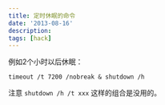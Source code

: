 ```yaml
---
title: 定时休眠的命令
date: '2013-08-16'
description:
tags: [hack]
---
```

例如2个小时以后休眠：

    timeout /t 7200 /nobreak & shutdown /h
注意 `shutdown /h /t xxx` 这样的组合是没用的。